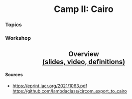 <h1 align="center">Camp II: Cairo</h1>

### Topics

<ol>
    <!-- <li><a>Zero Knowledge Proofs</a></a> -->
</ol>

### Workshop

<h2 align="center">
    Overview
    <br>
    <a href="https://docs.google.com/presentation/d/1h6-u_OmTq37EAywzNaMb9v2gV847JVcY96wYLAM-HX8/edit?usp=sharing">
    (slides,
    </a>
    <a href="">
    video,
    </a>
    <a href="">
    definitions)
    </a>
</h2>

#### Sources

- <https://eprint.iacr.org/2021/1063.pdf>
<https://github.com/lambdaclass/circom_export_to_cairo>
